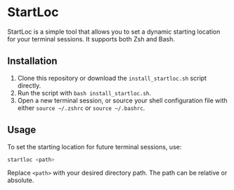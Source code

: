 # StartLoc

StartLoc is a simple tool that allows you to set a dynamic starting location for your terminal sessions. It supports both Zsh and Bash.

## Installation

1. Clone this repository or download the `install_startloc.sh` script directly.
2. Run the script with `bash install_startloc.sh`.
3. Open a new terminal session, or source your shell configuration file with either `source ~/.zshrc` or `source ~/.bashrc`.

## Usage

To set the starting location for future terminal sessions, use:

```bash
startloc <path>
```

Replace `<path>` with your desired directory path. The path can be relative or absolute.


